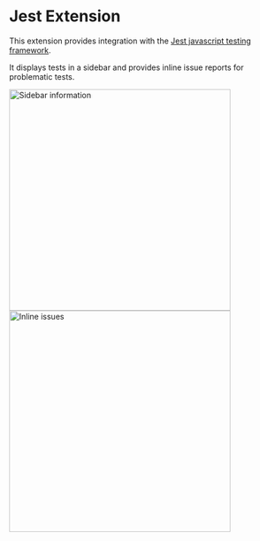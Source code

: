 # Jest Extension

This extension provides integration with the [Jest javascript testing framework](https://jestjs.io).

It displays tests in a sidebar and provides inline issue reports for problematic tests.

<img src="https://raw.githubusercontent.com/apexskier/nova-jest/ed801bd64181b2374598158d791385533a54d12a/jest.novaextension/Images/README/sidebar.png" width="400" alt="Sidebar information">

<img src="https://raw.githubusercontent.com/apexskier/nova-jest/ed801bd64181b2374598158d791385533a54d12a/jest.novaextension/Images/README/inline-issues.png" width="400" alt="Inline issues">
